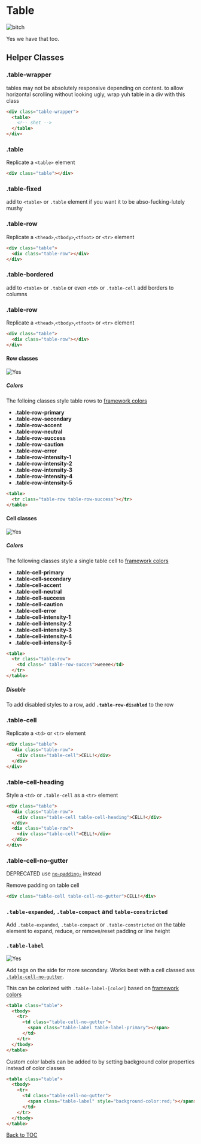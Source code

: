 # Table

![bitch](../../images/table.png)

Yes we have that too.

## Helper Classes

### **.table-wrapper**

tables may not be absolutely responsive depending on content. to allow horizontal scrolling without looking ugly, wrap yuh table in a div with this class

```html
<div class="table-wrapper">
  <table>
    <!-- shet -->
  </table>
</div>
```

### **.table**

Replicate a `<table>` element

```html
<div class="table"></div>
```

### **.table-fixed**

add to `<table>` or `.table` element if you want it to be abso-fucking-lutely mushy

### **.table-row**

Replicate a `<thead>`,`<tbody>`,`<tfoot>` or `<tr>` element

```html
<div class="table">
  <div class="table-row"></div>
</div>
```

### **.table-bordered**

add to `<table>` or `.table` or even `<td>` or `.table-cell` add borders to columns

### **.table-row**

Replicate a `<thead>`,`<tbody>`,`<tfoot>` or `<tr>` element

```html
<div class="table">
  <div class="table-row"></div>
</div>
```

#### Row classes

![Yes](../../images/table-color.png)

##### Colors

The folloing classes style table rows to [framework colors](../scaffolding/colors.md#color-tags)

- **.table-row-primary**
- **.table-row-secondary**
- **.table-row-accent**
- **.table-row-neutral**
- **.table-row-success**
- **.table-row-caution**
- **.table-row-error**
- **.table-row-intensity-1**
- **.table-row-intensity-2**
- **.table-row-intensity-3**
- **.table-row-intensity-4**
- **.table-row-intensity-5**

```html
<table>
  <tr class="table-row table-row-success"></tr>
</table>
```

#### Cell classes

![Yes](../../images/table-color.png)

##### Colors

The following classes style a single table cell to [framework colors](../scaffolding/colors.md#color-tags)

- **.table-cell-primary**
- **.table-cell-secondary**
- **.table-cell-accent**
- **.table-cell-neutral**
- **.table-cell-success**
- **.table-cell-caution**
- **.table-cell-error**
- **.table-cell-intensity-1**
- **.table-cell-intensity-2**
- **.table-cell-intensity-3**
- **.table-cell-intensity-4**
- **.table-cell-intensity-5**

```html
<table>
  <tr class="table-row">
    <td class=" table-row-succes">weeee</td>
  </tr>
</table>
```

##### Disable

To add disabled styles to a row, add **`.table-row-disabled`** to the row

### **.table-cell**

Replicate a `<td>` or `<tr>` element

```html
<div class="table">
  <div class="table-row">
    <div class="table-cell">CELL!</div>
  </div>
</div>
```

### **.table-cell-heading**

Style a `<td>` or `.table-cell` as a `<tr>` element

```html
<div class="table">
  <div class="table-row">
    <div class="table-cell table-cell-heading">CELL!</div>
  </div>
  <div class="table-row">
    <div class="table-cell">CELL!</div>
  </div>
</div>
```

### **.table-cell-no-gutter**

DEPRECATED use [`no-padding-`](../helpers/padding.md) instead

Remove padding on table cell

```html
<div class="table-cell table-cell-no-gutter">CELL!</div>
```

### **`.table-expanded`, `.table-compact` and `table-constricted`**

Add `.table-expanded`, `.table-compact` or `.table-constricted` on the table element to expand, reduce, or remove/reset  padding or line height

### **`.table-label`**

![Yes](../../images/table-label.png)

Add tags on the side for more secondary. Works best with a cell classed ass [`.table-cell-no-gutter`](#table-cell-no-gutter).

This can be colorized with `.table-label-[color]` based on [framework colors](../scaffolding/colors.md#color-tags)

```html
<table class="table">
  <tbody>
    <tr>
      <td class="table-cell-no-gutter">
        <span class="table-label table-label-primary"></span>
      </td>
    </tr>
  </tbody>
</table>
```

Custom color labels can be added to by setting background color properties instead of color classes

```html
<table class="table">
  <tbody>
    <tr>
      <td class="table-cell-no-gutter">
        <span class="table-label" style="background-color:red;"></span>
      </td>
    </tr>
  </tbody>
</table>
```

[Back to TOC](../../../readme.md)
